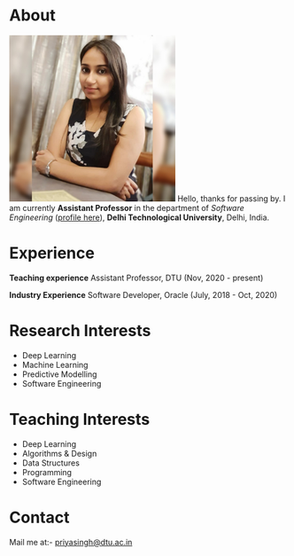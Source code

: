 # About
<img src="pic.jpeg" width="300" height="300">   Hello, thanks for passing by. I am currently **Assistant Professor** in the department of *Software Engineering* ([profile here](http://www.dtu.ac.in/Web/Departments/SE/faculty)), **Delhi Technological University**, Delhi, India.

# Experience

**Teaching experience**
Assistant Professor, DTU (Nov, 2020 - present)

**Industry Experience**
Software Developer, Oracle (July, 2018 - Oct, 2020)


# Research Interests
- Deep Learning
- Machine Learning
- Predictive Modelling
- Software Engineering


# Teaching Interests
- Deep Learning
- Algorithms & Design
- Data Structures
- Programming
- Software Engineering


# Contact
Mail me at:- priyasingh@dtu.ac.in
